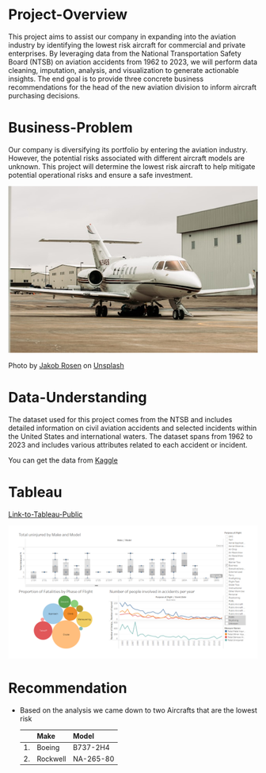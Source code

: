 # Project-Overview
This project aims to assist our company in expanding into the aviation industry by identifying the lowest risk aircraft for commercial and private enterprises. By leveraging data from the National Transportation Safety Board (NTSB) on aviation accidents from 1962 to 2023, we will perform data cleaning, imputation, analysis, and visualization to generate actionable insights. The end goal is to provide three concrete business recommendations for the head of the new aviation division to inform aircraft purchasing decisions.

# Business-Problem
Our company is diversifying its portfolio by entering the aviation industry. However, the potential risks associated with different aircraft models are unknown. This project will determine the lowest risk aircraft to help mitigate potential operational risks and ensure a safe investment.

![alt text](images/airplane.jpg)

Photo by <a href="https://unsplash.com/@jakobnoahrosen?utm_content=creditCopyText&utm_medium=referral&utm_source=unsplash">Jakob Rosen</a> on <a href="https://unsplash.com/photos/white-and-blue-passenger-plane-kZfdHrUoB3U?utm_content=creditCopyText&utm_medium=referral&utm_source=unsplash">Unsplash</a>
  

# Data-Understanding
The dataset used for this project comes from the NTSB and includes detailed information on civil aviation accidents and selected incidents within the United States and international waters. The dataset spans from 1962 to 2023 and includes various attributes related to each accident or incident.

You can get the data from [Kaggle](https://www.kaggle.com/datasets/khsamaha/aviation-accident-database-synopses)


# Tableau

[Link-to-Tableau-Public](https://public.tableau.com/app/profile/erickson.mbuvi/viz/AircraftRiskAnalysis_17183560360140/Aircraftanalysisdashboard)

![alt text](images/tableau.png)

# Recommendation

- Based on the analysis we came down to two Aircrafts that are the lowest risk

    |   | Make     | Model     |
    | - | -------- |---------- |
    | 1.| Boeing   | B737-2H4  |
    | 2.| Rockwell | NA-265-80 |

